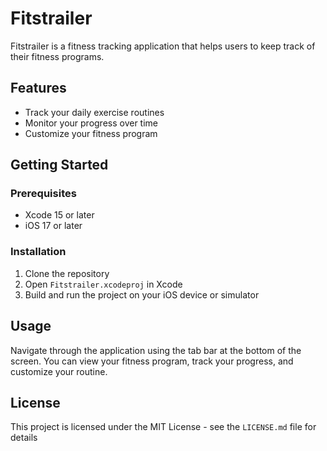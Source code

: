 # Fitstrailer

Fitstrailer is a fitness tracking application that helps users to keep track of their fitness programs.

## Features

- Track your daily exercise routines
- Monitor your progress over time
- Customize your fitness program

## Getting Started

### Prerequisites

- Xcode 15 or later
- iOS 17 or later

### Installation

1. Clone the repository
2. Open `Fitstrailer.xcodeproj` in Xcode
3. Build and run the project on your iOS device or simulator

## Usage

Navigate through the application using the tab bar at the bottom of the screen. You can view your fitness program, track your progress, and customize your routine.

## License

This project is licensed under the MIT License - see the `LICENSE.md` file for details